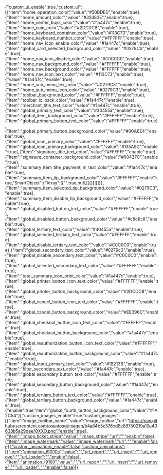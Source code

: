 {"custom_ui_enable":true,"custom_ui":[{"item":"home_operation_color","value":"#50BDED","enable":true},{"item":"home_amount_color","value":"#33383E","enable":true},{"item":"home_center_buys_color","value":"#1a447c","enable":true},{"item":"home_coin_color","value":"#2DCDCB","enable":true},{"item":"home_keyboard_container_color","value":"#113C73","enable":true},{"item":"home_keyboard_number_color","value":"#FFFFFF","enable":true},{"item":"home_nav_icon_enable_color","value":"#1a447c","enable":true},{"item":"global_card_selected_background_color","value":"#0279C3","enable":true},{"item":"home_nav_icon_disable_color","value":"#C0C0C0","enable":true},{"item":"home_nav_background_color","value":"#FFFFFF","enable":true},{"item":"home_nav_background_color","value":"#FFFFFF","enable":true},{"item":"home_nav_icon_text_color","value":"#113C73","enable":true},{"value":"#1a447c","enable":true},{"item":"home_sub_menu_tex_color","value":"#0279C3","enable":true},{"item":"home_sub_menu_icon_color","value":"#0279C3","enable":true},{"item":"toolbar_background_color","value":"#FFFFFF","enable":true},{"item":"toolbar_ic_back_color","value":"#1a447c","enable":true},{"item":"merchant_title_text_color","value":"#1a447c","enable":true},{"item":"global_primary_text_color","value":"#30455a","enable":true},{"item":"global_item_background_color","value":"#FFFFFF","enable":true},{"item":"global_primary_button_text_color","value":"#FFFFFF","enable":true},{"item":"global_primary_button_background_color","value":"#00A6E4","enable":true},{"item":"global_icon_primary_color","value":"#FFFFFF","enable":true},{"item":"global_icon_primary_background_color","value":"#135A9C","enable":true},{"item":"signature_title_text_color","value":"#FFFFFF","enable":true},{"item":"signature_container_background_color","value":"#00427C","enable":true},{"item":"summary_item_title_payment_m_text_color","value":"#1a447c","enable":true},{"item":"summary_item_tip_background_color","value":"#FFFFFF","enable":true,"SmartObject":{"Array":[["",true,null,[[{}]]]]}},{"item":"summary_item_selected_tip_background_color","value":"#0279C3","enable":true},{"item":"summary_item_disable_tip_background_color","value":"#FFFFFF","enable":true},{"item":"global_disabled_button_text_color","value":"#FFFFFF","enable":true},{"item":"global_disabled_button_background_color","value":"#c8c8c8","enable":true},{"item":"global_tertiary_text_color","value":"#30455a","enable":true},{"item":"global_selected_tertiary_text_color","value":"#FFFFFF","enable":true},{"item":"global_disable_tertiary_text_color","value":"#C0C0C0","enable":true},{"item":"global_secondary_text_color","value":"#0279c3","enable":true},{"item":"global_disable_secondary_text_color","value":"#C0C0C0","enable":true},{"item":"global_selected_secondary_text_color","value":"#FFFFFF","enable":true},{"item":"total_summary_icon_print_color","value":"#1a447c","enable":true},{"item":"global_printer_button_icon_text_color","value":"#FFFFFF","enable":true},{"item":"global_printer_button_background_color","value":"#2DCDCB","enable":true},{"item":"global_cancel_button_icon_text_color","value":"#FFFFFF","enable":true},{"item":"global_cancel_button_background_color","value":"#EE396C","enable":true},{"item":"global_checkout_button_icon_text_color","value":"#FFFFFF","enable":true},{"item":"global_checkout_button_background_color","value":"#1a447c","enable":true},{"item":"global_reauthorization_button_icon_text_color","value":"#FFFFFF","enable":true},{"item":"global_reauthorization_button_background_color","value":"#1a447c","enable":true},{"item":"global_input_primary_text_color","value":"#1B213B","enable":true},{"item":"filter_secondary_text_color","value":"#1a447c","enable":true},{"item":"global_secondary_button_text_color","value":"#FFFFFF","enable":true},{"item":"global_secondary_button_background_color","value":"#1a447c","enable":true},{"item":"global_tertiary_button_text_color","value":"#FFFFFF","enable":true},{"item":"global_tertiary_button_background_color","value":"#1a447c","enable":true},{"enable":true,"item":"global_fourth_button_background_color","value":"#1A2C54"}],"custom_images_enable":true,"custom_images":[{"item":"image_toolbar_name","value":"image_toolbar","url":"https://raw.githubusercontent.com/osantosg/imagen/b4a84b5e576cd8e89750219a10a43638b5a29dee/OXXO.png","enable":true},{"item":"image_ticket_stripe","value":"image_stripe","url":"","enable":false},{"item":"image_watermark","value":"image_watermark","url":"","enable":false}],"custom_animations_enable":false,"custom_animations":[{"item":"animation_i9000s","value":"","url_report":"","url_insert":"","url_remove":"","url_loader":"","enable":false},{"item":"animation_i9100","value":"","url_report":"","url_insert":"","url_remove":"","url_loader":"","enable":false}]}
